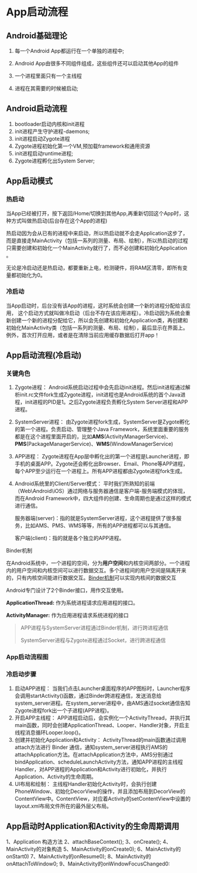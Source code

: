 # App启动流程

## Android基础理论

1. 每一个Android App都运行在一个单独的进程中;

2. Android App由很多不同组件组成，这些组件还可以启动其他App的组件
3.  一个进程里面只有一个主线程
4. 进程在其需要的时候被启动;

## Android启动流程

1. bootloader启动内核和init进程
2. init进程产生守护进程-daemons;
3. init进程启动Zygote进程
4. Zygote进程初始化第一个VM,预加载framework和通用资源
5. init进程启动runtime进程;
6. Zygote进程孵化出System Server;

## App启动模式

### 热启动

当App已经被打开，按下返回/Home/切换到其他App,再重新切回这个App时，这种方式叫做热启动(后台存在这个App的进程)

热启动因为会从已有的进程中来启动，所以热启动就不会走Application这步了，而是直接走MainActivity（包括一系列的测量、布局、绘制），所以热启动的过程只需要创建和初始化一个MainActivity就行了，而不必创建和初始化Application 。



无论是冷启动还是热启动，都要重新上电，检测硬件，将RAM区清零，即所有变量都初始化为0。

### 冷启动	

 当App启动时，后台没有该App的进程，这时系统会创建一个新的进程分配给该应用， 这个启动方式就叫做冷启动（后台不存在该应用进程）。冷启动因为系统会重新创建一个新的进程分配给它，所以会先创建和初始化Application类，再创建和初始化MainActivity类（包括一系列的测量、布局、绘制），最后显示在界面上。例外，首次打开应用，或者是在清除当前应用缓存数据后打开app！

## App启动流程(冷启动)

### 关键角色

1. Zygote进程： Android系统启动过程中会先启动init进程。然后init进程通过解析init.rc文件fork生成Zygote进程，init进程也是Android系统的首个Java进程，init进程的PID是1。之后Zygote进程负责孵化System Server进程和APP进程。

2. SystemServer进程： 由Zygote进程fork生成，SystemServer是Zygote孵化的第一个进程。负责启动、管理整个Java Framework，系统里面重要的服务都是在这个进程里面开启的，比如**AMS**(ActivityManagerService)、**PMS**(PackageManagerService)、**WMS**(WindowManagerService)

3. APP进程： Zygote进程在App层中孵化出的第一个进程是Launcher进程，即手机的桌面APP。Zygote还会孵化出Browser、Email、Phone等APP进程，每个APP至少运行在一个进程上。所有APP进程都由Zygote进程fork生成。

4. Android系统里的Client/Server模式： 平时我们所熟知的前端（Web\Android\iOS）通过网络与服务器通信是客户端-服务端模式的体现，而在Android Framework中，四大组件的创建、生命周期也是通过这样的模式进行通信。

   服务器端(server)：指的就是SystemServer进程，这个进程提供了很多服务，比如AMS、PMS、WMS等等，所有的APP进程都可以与其通信。

   客户端(client)：指的就是各个独立的APP进程。

Binder机制

在Android系统中，一个进程的空间，分为**用户空间**和内核空间两部分。一个进程内的用户空间和内核空间可以进行数据交互。多个进程间的用户空间是隔离开来的，只有内核空间能进行数据交互。[Binder机制](Binder%E6%9C%BA%E5%88%B6.md)可以实现内核间的数据交互

Android专门设计了2个Binder接口，用作交互使用。

 **ApplicationThread:** 作为系统进程请求应用进程的接口。

 **ActivityManager:** 作为应用进程请求系统进程的接口

> APP进程与SystemServer进程通过Binder机制，进行跨进程通信
>
> SystemServer进程与Zygote进程通过Socket，进行跨进程通信

### App启动流程图

### 冷启动步骤

1. 启动APP进程： 当我们点击Launcher桌面程序的APP图标时，Launcher程序会调用startActivity()函数，通过Binder跨进程通信，发送消息给system_server进程。在system_server进程中，由AMS通过socket通信告知Zygote进程fork出一个子进程(APP进程)。
2. 开启APP主线程： APP进程启动后，会实例化一个ActivityThread，并执行其main函数，同时会创建ApplicationThread、Looper、Handler对象，开启主线程消息循环Looper.loop()。
3. 创建并初始化Application和Activity： ActivityThread的main函数通过调用attach方法进行 Binder 通信，通知system_server进程执行AMS的attachApplication方法。在attachApplication方法中，AMS分别通过bindApplication、scheduleLaunchActivity方法，通知APP进程的主线程Handler，对APP进程的Application和Activity进行初始化，并执行Application、Activity的生命周期。
4. UI布局和绘制： 主线程Handler初始化Activity时，会执行创建PhoneWindow、初始化DecorView的操作，并且添加布局到DecorView的ContentView中。ContentView，对应着Activity的setContentView中设置的layout.xml布局文件所在的最外层父布局。

## App启动时Application和Activity的生命周期调用

1、Application 构造方法
2、attachBaseContext();
3、onCreate();
4、MainActivity的对象构造
5、MainActivity的onCreate0);
6、MainActivity的onStart0)
7、MainActivity的onResume0);
8、MainActivity的onAttachToWindow0;
9、MainActivity的onWindowFocusChanged0:





